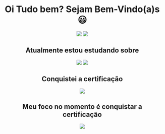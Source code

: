 <div >
  <h1 align="center">Oi Tudo bem? Sejam Bem-Vindo(a)s</a> 😃️</h1>
  <div align="center">
  
  <a href="https://www.linkedin.com/in/marcio-everton-927581161/" target="_blank"><img src="https://img.shields.io/badge/-LinkedIn-%230077B5?style=for-the-badge&logo=linkedin&logoColor=white" target="_blank"></a> 
  <a href="mailto:marciohxd@gmail.com"><img src="https://img.shields.io/badge/-Gmail-%23333?style=for-the-badge&logo=gmail&logoColor=white" target="_blank"></a>
  
  <h2 align="center">Atualmente estou estudando sobre</h2>
    <img src="https://img.shields.io/badge/Amazon_AWS-FF9900?style=for-the-badge&logo=amazonaws&logoColor=white">
    <img src="https://img.shields.io/badge/Linux-FCC624?style=for-the-badge&logo=linux&logoColor=black">
    
  <h2 align="center">Conquistei a certificação</h2>
    <img src="https://d1.awsstatic.com/certification/badges/AWS-Certified-Cloud-Practitioner_badge_150x150.17da917fbddc5383838d9f8209d2030c8d99f31e.png">
    
  <h2 align="center" >Meu foco no momento é conquistar a certificação</h2>
    <img src="https://d1.awsstatic.com/certification/badges/AWS-Certified-Solutions-Architect-Associate_badge_150x150.e359ae4a6d4d82c3e31d4f9104c8d389b56a2423.png">
</div>



